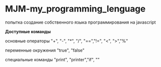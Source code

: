 # MJM-my_programming_lenguage
попытка создание собственного языка программирования на javascript <p>
<b>Доступные команды</b><p>
  основные операторы "+", "-", "*", "/", "==","!=", "<", ">","%" <p>
  переменные окружения "true", "false" <p>
  специальные команды "print", "printer","if", "" <p>
